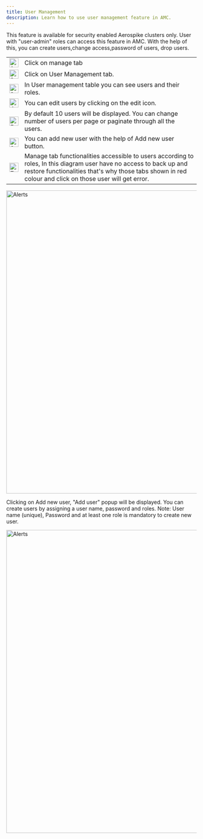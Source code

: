 ```yaml
---
title: User Management
description: Learn how to use user management feature in AMC.
---
```

This feature is available for security enabled Aerospike clusters only. User with "user-admin" roles can access this feature in AMC. With the help of this, you can create users,change access,password of users, drop users. 

<table border="0">
	<tr>
		<td>
			<img src="/docs/amc/assets/images/1.png" alt="1" width="24" style="max-width: none">
		</td>
		<td>
			Click on manage tab
		</td>
	</tr>
		<tr>
		<td>
			<img src="/docs/amc/assets/images/2.png" alt="2" width="24" style="max-width: none">
		</td>
		<td>
		   	Click on User Management tab. 
		</td>
	</tr>
		<tr>
		<td>
			<img src="/docs/amc/assets/images/3.png" alt="3" width="24" style="max-width: none">
		</td>
		<td>
			In User management table you can see users and their roles.
		</td>
	</tr>
		<tr>
		<td>
			<img src="/docs/amc/assets/images/4.png" alt="4" width="24" style="max-width: none">
		</td>
		<td>
			You can edit users by clicking on the edit icon.
		</td>
	</tr>
		<tr>
		<td>
			<img src="/docs/amc/assets/images/5.png" alt="5" width="24" style="max-width: none">
		</td>
		<td>
			By default 10 users will be displayed. You can change number of users per page or paginate through all the users.
		</td>
	</tr>
   	<tr>
		<td>
			<img src="/docs/amc/assets/images/6.png" alt="6" width="24" style="max-width: none">
		</td>
		<td>
			You can add new user with the help of Add new user button.
		</td>
	</tr>
	<tr>
		<td>
			<img src="/docs/amc/assets/images/7.png" alt="7" width="24" style="max-width: none">
		</td>
		<td>
			Manage tab functionalities accessible to users according to roles, In this diagram user have no access to back up and restore functionalities that's why those tabs shown in red colour and click on those user will get error.
	        </td>
	</tr>
	</table>
<img src="/docs/amc/assets/images/E_user_management.png" alt="Alerts" width="800">
<br/>

Clicking on Add new user, "Add user" popup will be displayed. You can create users by assigning a user name, password and roles. 
Note: User name (unique), Password and at least one role is mandatory to create new user.

<img src="/docs/amc/assets/images/E_add_user.png" alt="Alerts" width="800">
